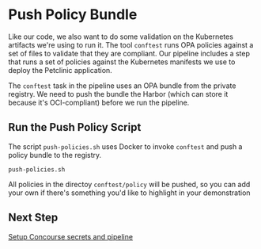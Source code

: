 # Push Policy Bundle

Like our code, we also want to do some validation on the Kubernetes
artifacts we're using to run it. The tool `conftest` runs OPA policies
against a set of files to validate that they are compliant. Our 
pipeline includes a step that runs a set of policies against the 
Kubernetes manifests we use to deploy the Petclinic application.

The `conftest` task in the pipeline uses an OPA bundle from the 
private registry. We need to push the bundle the Harbor (which can 
store it because it's OCI-compliant) before we run the pipeline.

## Run the Push Policy Script

The script `push-policies.sh` uses Docker to invoke `conftest` and 
push a policy bundle to the registry.

```
push-policies.sh
```

All policies in the directoy `conftest/policy` will be pushed, so
you can add your own if there's something you'd like to highlight in
your demonstration

## Next Step

[Setup Concourse secrets and pipeline](docs/07-set-pipeline.md) 

